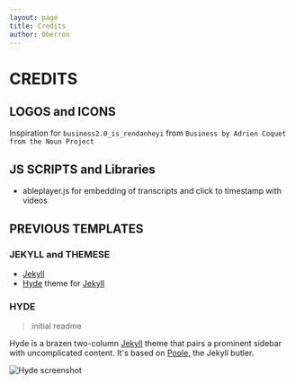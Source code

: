 ```yaml
---
layout: page
title: Credits
author: Oberron
---
```


# CREDITS


## LOGOS and ICONS

Inspiration for `business2.0_is_rendanheyi` from `Business by Adrien Coquet from the Noun Project`

## JS SCRIPTS and Libraries

* ableplayer.js for embedding of transcripts and click to timestamp with videos

## PREVIOUS TEMPLATES

### JEKYLL and THEMESE

* [Jekyll](http://jekyllrb.com)
* [Hyde](#HYDE) theme for [Jekyll](http://jekyllrb.com)

### HYDE

> initial readme

Hyde is a brazen two-column [Jekyll](http://jekyllrb.com) theme that pairs a prominent sidebar with uncomplicated content. It's based on [Poole](http://getpoole.com), the Jekyll butler.

![Hyde screenshot](https://f.cloud.github.com/assets/98681/1831228/42af6c6a-7384-11e3-98fb-e0b923ee0468.png)

